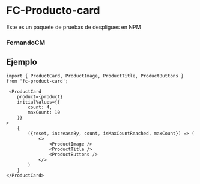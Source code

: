 # FC-Producto-card

Este es un paquete de pruebas de despligues en NPM

### FernandoCM

## Ejemplo 

```
import { ProductCard, ProductImage, ProductTitle, ProductButtons } from 'fc-product-card';
```

```
 <ProductCard 
    product={product}
    initialValues={{
        count: 4,
        maxCount: 10
    }}
>
    {
        ({reset, increaseBy, count, isMaxCountReached, maxCount}) => (
            <>
                <ProductImage />
                <ProductTitle />
                <ProductButtons />
            </>
        )
    }
</ProductCard>

```

